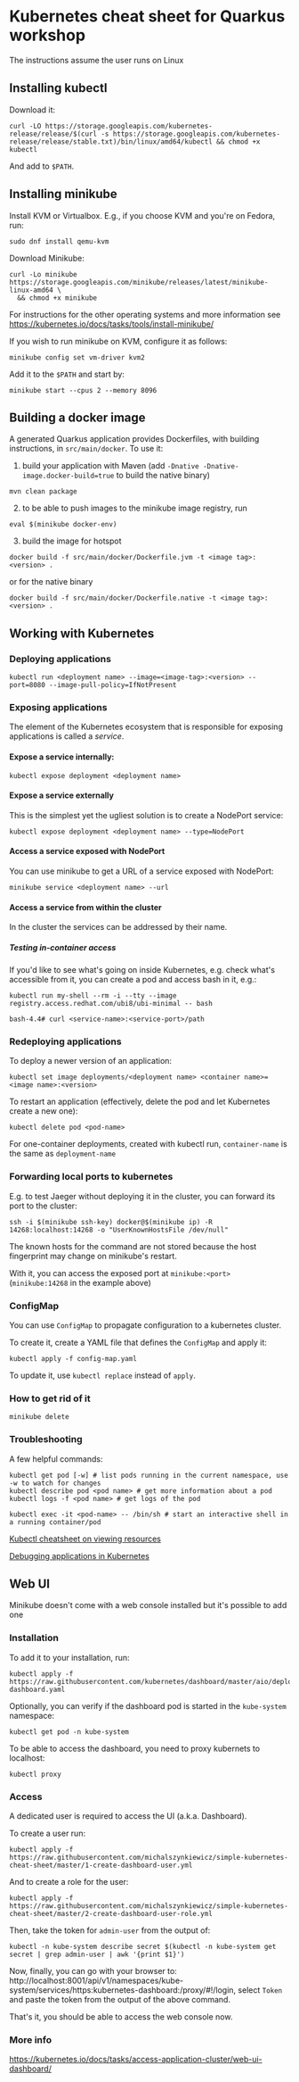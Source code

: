# Kubernetes cheat sheet for Quarkus workshop
The instructions assume the user runs on Linux


## Installing kubectl

Download it:
```
curl -LO https://storage.googleapis.com/kubernetes-release/release/$(curl -s https://storage.googleapis.com/kubernetes-release/release/stable.txt)/bin/linux/amd64/kubectl && chmod +x kubectl
```

And add to `$PATH`.

## Installing minikube

Install KVM or Virtualbox.
E.g., if you choose KVM and you're on Fedora, run:
```
sudo dnf install qemu-kvm
```

Download Minikube:
```
curl -Lo minikube https://storage.googleapis.com/minikube/releases/latest/minikube-linux-amd64 \
  && chmod +x minikube
```

For instructions for the other operating systems and more information see https://kubernetes.io/docs/tasks/tools/install-minikube/

If you wish to run minikube on KVM, configure it as follows:
```
minikube config set vm-driver kvm2
```

Add it to the `$PATH` and start by:
```
minikube start --cpus 2 --memory 8096
```

## Building a docker image
A generated Quarkus application provides Dockerfiles, with building instructions, in `src/main/docker`.
To use it:
1. build your application with Maven (add `-Dnative -Dnative-image.docker-build=true` to build the native binary)
```
mvn clean package
```
2. to be able to push images to the minikube image registry, run
```
eval $(minikube docker-env)
```
3. build the image for hotspot
```
docker build -f src/main/docker/Dockerfile.jvm -t <image tag>:<version> .
```
or for the native binary
```
docker build -f src/main/docker/Dockerfile.native -t <image tag>:<version> .
```

## Working with Kubernetes

### Deploying applications
```
kubectl run <deployment name> --image=<image-tag>:<version> --port=8080 --image-pull-policy=IfNotPresent
```

### Exposing applications
The element of the Kubernetes ecosystem that is responsible for exposing applications is called a *service*.

#### Expose a service internally:
```
kubectl expose deployment <deployment name>
```

#### Expose a service externally
This is the simplest yet the ugliest solution is to create a NodePort service:
```
kubectl expose deployment <deployment name> --type=NodePort
```

#### Access a service exposed with NodePort
You can use minikube to get a URL of a service exposed with NodePort:
```
minikube service <deployment name> --url
```

#### Access a service from within the cluster
In the cluster the services can be addressed by their name.

##### Testing in-container access
If you'd like to see what's going on inside Kubernetes, e.g. check what's accessible from it, you can create a pod
and access bash in it, e.g.:
```
kubectl run my-shell --rm -i --tty --image registry.access.redhat.com/ubi8/ubi-minimal -- bash

bash-4.4# curl <service-name>:<service-port>/path
```

### Redeploying applications

To deploy a newer version of an application:
```
kubectl set image deployments/<deployment name> <container name>=<image name>:<version>
```

To restart an application (effectively, delete the pod and let Kubernetes create a new one):
```
kubectl delete pod <pod-name>
```

For one-container deployments, created with kubectl run, `container-name` is the same as `deployment-name`

### Forwarding local ports to kubernetes
E.g. to test Jaeger without deploying it in the cluster, you can forward its port to the cluster:
```
ssh -i $(minikube ssh-key) docker@$(minikube ip) -R 14268:localhost:14268 -o "UserKnownHostsFile /dev/null"
```

The known hosts for the command are not stored because the host fingerprint may change on minikube's restart.

With it, you can access the exposed port at `minikube:<port>` (`minikube:14268` in the example above)

### ConfigMap
You can use `ConfigMap` to propagate configuration to a kubernetes cluster.

To create it, create a YAML file that defines the `ConfigMap` and apply it:
```
kubectl apply -f config-map.yaml
```
To update it, use `kubectl replace` instead of `apply`.

### How to get rid of it
```
minikube delete
```

### Troubleshooting

A few helpful commands:
```
kubectl get pod [-w] # list pods running in the current namespace, use -w to watch for changes
kubectl describe pod <pod name> # get more information about a pod
kubectl logs -f <pod name> # get logs of the pod

kubectl exec -it <pod-name> -- /bin/sh # start an interactive shell in a running container/pod
```

[Kubectl cheatsheet on viewing resources](https://kubernetes.io/docs/reference/kubectl/cheatsheet/#viewing-finding-resources)

[Debugging applications in Kubernetes](https://kubernetes.io/docs/tasks/debug-application-cluster/debug-application/)


## Web UI
Minikube doesn't come with a web console installed but it's possible to add one

### Installation
To add it to your installation, run:
```
kubectl apply -f https://raw.githubusercontent.com/kubernetes/dashboard/master/aio/deploy/recommended/kubernetes-dashboard.yaml
```

Optionally, you can verify if the dashboard pod is started in the `kube-system` namespace:
```
kubectl get pod -n kube-system
```

To be able to access the dashboard, you need to proxy kubernets to localhost:
```
kubectl proxy
```

### Access
A dedicated user is required to access the UI (a.k.a. Dashboard).

To create a user run:
```
kubectl apply -f https://raw.githubusercontent.com/michalszynkiewicz/simple-kubernetes-cheat-sheet/master/1-create-dashboard-user.yml
```

And to create a role for the user:
```
kubectl apply -f https://raw.githubusercontent.com/michalszynkiewicz/simple-kubernetes-cheat-sheet/master/2-create-dashboard-user-role.yml
```

Then, take the token for `admin-user` from the output of:
```
kubectl -n kube-system describe secret $(kubectl -n kube-system get secret | grep admin-user | awk '{print $1}')
```

Now, finally, you can go with your browser to:
http://localhost:8001/api/v1/namespaces/kube-system/services/https:kubernetes-dashboard:/proxy/#!/login, select `Token` and paste the token from the output of the above command.


That's it, you should be able to access the web console now.


### More info
https://kubernetes.io/docs/tasks/access-application-cluster/web-ui-dashboard/

